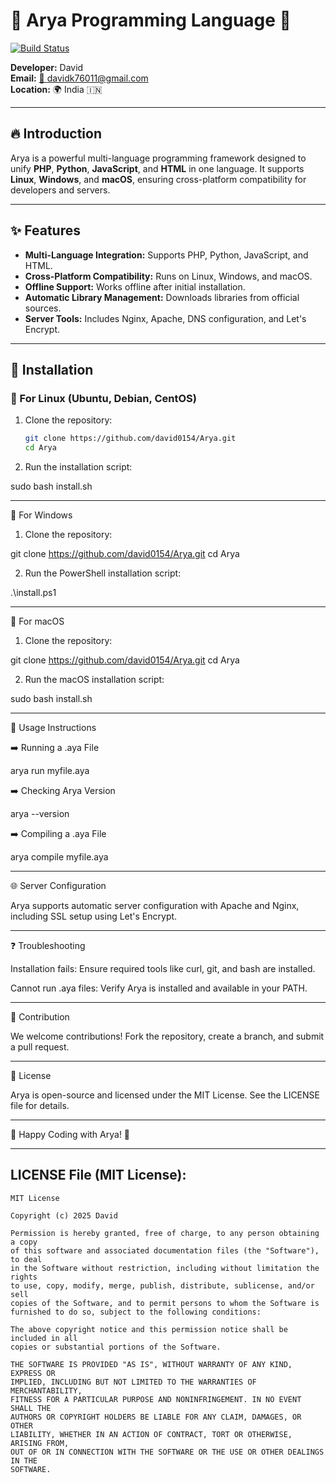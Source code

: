 # 🌟 Arya Programming Language 🌟  
[![Build Status](https://img.shields.io/badge/build-passing-brightgreen)](https://github.com/david0154/Arya)  

**Developer:** David  
**Email:** [📧 davidk76011@gmail.com](mailto:davidk76011@gmail.com)  
**Location:** 🌍 India 🇮🇳  

---

## 🔥 Introduction  
Arya is a powerful multi-language programming framework designed to unify **PHP**, **Python**, **JavaScript**, and **HTML** in one language. It supports **Linux**, **Windows**, and **macOS**, ensuring cross-platform compatibility for developers and servers.  

---

## ✨ Features  
- **Multi-Language Integration:** Supports PHP, Python, JavaScript, and HTML.  
- **Cross-Platform Compatibility:** Runs on Linux, Windows, and macOS.  
- **Offline Support:** Works offline after initial installation.  
- **Automatic Library Management:** Downloads libraries from official sources.  
- **Server Tools:** Includes Nginx, Apache, DNS configuration, and Let's Encrypt.  

---

## 🚀 Installation  

### 📌 For Linux (Ubuntu, Debian, CentOS)  
1. Clone the repository:  
   ```bash
   git clone https://github.com/david0154/Arya.git
   cd Arya

2. Run the installation script:

sudo bash install.sh




---

📌 For Windows

1. Clone the repository:

git clone https://github.com/david0154/Arya.git
cd Arya


2. Run the PowerShell installation script:

.\install.ps1




---

📌 For macOS

1. Clone the repository:

git clone https://github.com/david0154/Arya.git
cd Arya


2. Run the macOS installation script:

sudo bash install.sh




---

🎯 Usage Instructions

➡️ Running a .aya File

arya run myfile.aya

➡️ Checking Arya Version

arya --version

➡️ Compiling a .aya File

arya compile myfile.aya


---

🌐 Server Configuration

Arya supports automatic server configuration with Apache and Nginx, including SSL setup using Let's Encrypt.


---

❓ Troubleshooting

Installation fails: Ensure required tools like curl, git, and bash are installed.

Cannot run .aya files: Verify Arya is installed and available in your PATH.



---

🤝 Contribution

We welcome contributions! Fork the repository, create a branch, and submit a pull request.


---

📄 License

Arya is open-source and licensed under the MIT License. See the LICENSE file for details.


---

🌟 Happy Coding with Arya! 🌟

---

## **LICENSE File (MIT License):**

```text
MIT License

Copyright (c) 2025 David 

Permission is hereby granted, free of charge, to any person obtaining a copy  
of this software and associated documentation files (the "Software"), to deal  
in the Software without restriction, including without limitation the rights  
to use, copy, modify, merge, publish, distribute, sublicense, and/or sell  
copies of the Software, and to permit persons to whom the Software is  
furnished to do so, subject to the following conditions:

The above copyright notice and this permission notice shall be included in all  
copies or substantial portions of the Software.

THE SOFTWARE IS PROVIDED "AS IS", WITHOUT WARRANTY OF ANY KIND, EXPRESS OR  
IMPLIED, INCLUDING BUT NOT LIMITED TO THE WARRANTIES OF MERCHANTABILITY,  
FITNESS FOR A PARTICULAR PURPOSE AND NONINFRINGEMENT. IN NO EVENT SHALL THE  
AUTHORS OR COPYRIGHT HOLDERS BE LIABLE FOR ANY CLAIM, DAMAGES, OR OTHER  
LIABILITY, WHETHER IN AN ACTION OF CONTRACT, TORT OR OTHERWISE, ARISING FROM,  
OUT OF OR IN CONNECTION WITH THE SOFTWARE OR THE USE OR OTHER DEALINGS IN THE  
SOFTWARE.

